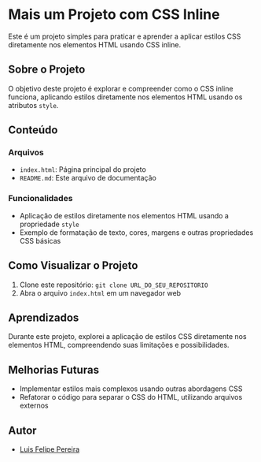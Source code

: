 # Mais um Projeto com CSS Inline

Este é um projeto simples para praticar e aprender a aplicar estilos CSS diretamente nos elementos HTML usando CSS inline.

## Sobre o Projeto

O objetivo deste projeto é explorar e compreender como o CSS inline funciona, aplicando estilos diretamente nos elementos HTML usando os atributos `style`.

## Conteúdo

### Arquivos

- `index.html`: Página principal do projeto
- `README.md`: Este arquivo de documentação

### Funcionalidades

- Aplicação de estilos diretamente nos elementos HTML usando a propriedade `style`
- Exemplo de formatação de texto, cores, margens e outras propriedades CSS básicas

## Como Visualizar o Projeto

1. Clone este repositório: `git clone URL_DO_SEU_REPOSITORIO`
2. Abra o arquivo `index.html` em um navegador web

## Aprendizados

Durante este projeto, explorei a aplicação de estilos CSS diretamente nos elementos HTML, compreendendo suas limitações e possibilidades.

## Melhorias Futuras

- Implementar estilos mais complexos usando outras abordagens CSS
- Refatorar o código para separar o CSS do HTML, utilizando arquivos externos

## Autor

- [Luis Felipe Pereira](https://github.com/lipebre321)
